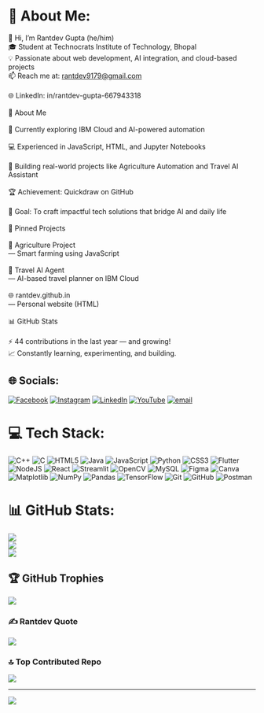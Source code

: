 # 💫 About Me:
👋 Hi, I’m Rantdev Gupta (he/him)<br>🎓 Student at Technocrats Institute of Technology, Bhopal<br>💡 Passionate about web development, AI integration, and cloud-based projects<br>📫 Reach me at: rantdev9179@gmail.com<br><br>🌐 LinkedIn: in/rantdev-gupta-667943318<br><br>🧠 About Me<br><br>🌱 Currently exploring IBM Cloud and AI-powered automation<br><br>💻 Experienced in JavaScript, HTML, and Jupyter Notebooks<br><br>🚀 Building real-world projects like Agriculture Automation and Travel AI Assistant<br><br>🏆 Achievement: Quickdraw on GitHub<br><br>🎯 Goal: To craft impactful tech solutions that bridge AI and daily life<br><br>📂 Pinned Projects<br><br>🌾 Agriculture Project<br> — Smart farming using JavaScript<br><br>🧭 Travel AI Agent<br> — AI-based travel planner on IBM Cloud<br><br>🌐 rantdev.github.in<br> — Personal website (HTML)<br><br>📊 GitHub Stats<br><br>⚡ 44 contributions in the last year — and growing!<br>📈 Constantly learning, experimenting, and building.


## 🌐 Socials:
[![Facebook](https://img.shields.io/badge/Facebook-%231877F2.svg?logo=Facebook&logoColor=white)](https://facebook.com/rantdev.gupta.1) [![Instagram](https://img.shields.io/badge/Instagram-%23E4405F.svg?logo=Instagram&logoColor=white)](https://instagram.com/Rantdev9179) [![LinkedIn](https://img.shields.io/badge/LinkedIn-%230077B5.svg?logo=linkedin&logoColor=white)](https://linkedin.com/in/rantdev-gupta-667943318) [![YouTube](https://img.shields.io/badge/YouTube-%23FF0000.svg?logo=YouTube&logoColor=white)](https://youtube.com/@rantdevgupta1495) [![email](https://img.shields.io/badge/Email-D14836?logo=gmail&logoColor=white)](mailto:rantdev9179@gmail.com) 

# 💻 Tech Stack:
![C++](https://img.shields.io/badge/c++-%2300599C.svg?style=for-the-badge&logo=c%2B%2B&logoColor=white) ![C](https://img.shields.io/badge/c-%2300599C.svg?style=for-the-badge&logo=c&logoColor=white) ![HTML5](https://img.shields.io/badge/html5-%23E34F26.svg?style=for-the-badge&logo=html5&logoColor=white) ![Java](https://img.shields.io/badge/java-%23ED8B00.svg?style=for-the-badge&logo=openjdk&logoColor=white) ![JavaScript](https://img.shields.io/badge/javascript-%23323330.svg?style=for-the-badge&logo=javascript&logoColor=%23F7DF1E) ![Python](https://img.shields.io/badge/python-3670A0?style=for-the-badge&logo=python&logoColor=ffdd54) ![CSS3](https://img.shields.io/badge/css3-%231572B6.svg?style=for-the-badge&logo=css3&logoColor=white) ![Flutter](https://img.shields.io/badge/Flutter-%2302569B.svg?style=for-the-badge&logo=Flutter&logoColor=white) ![NodeJS](https://img.shields.io/badge/node.js-6DA55F?style=for-the-badge&logo=node.js&logoColor=white) ![React](https://img.shields.io/badge/react-%2320232a.svg?style=for-the-badge&logo=react&logoColor=%2361DAFB) ![Streamlit](https://img.shields.io/badge/Streamlit-%23FE4B4B.svg?style=for-the-badge&logo=streamlit&logoColor=white) ![OpenCV](https://img.shields.io/badge/opencv-%23white.svg?style=for-the-badge&logo=opencv&logoColor=white) ![MySQL](https://img.shields.io/badge/mysql-4479A1.svg?style=for-the-badge&logo=mysql&logoColor=white) ![Figma](https://img.shields.io/badge/figma-%23F24E1E.svg?style=for-the-badge&logo=figma&logoColor=white) ![Canva](https://img.shields.io/badge/Canva-%2300C4CC.svg?style=for-the-badge&logo=Canva&logoColor=white) ![Matplotlib](https://img.shields.io/badge/Matplotlib-%23ffffff.svg?style=for-the-badge&logo=Matplotlib&logoColor=black) ![NumPy](https://img.shields.io/badge/numpy-%23013243.svg?style=for-the-badge&logo=numpy&logoColor=white) ![Pandas](https://img.shields.io/badge/pandas-%23150458.svg?style=for-the-badge&logo=pandas&logoColor=white) ![TensorFlow](https://img.shields.io/badge/TensorFlow-%23FF6F00.svg?style=for-the-badge&logo=TensorFlow&logoColor=white) ![Git](https://img.shields.io/badge/git-%23F05033.svg?style=for-the-badge&logo=git&logoColor=white) ![GitHub](https://img.shields.io/badge/github-%23121011.svg?style=for-the-badge&logo=github&logoColor=white) ![Postman](https://img.shields.io/badge/Postman-FF6C37?style=for-the-badge&logo=postman&logoColor=white)
# 📊 GitHub Stats:
![](https://github-readme-stats.vercel.app/api?username=Rantdev&theme=blue-green&hide_border=false&include_all_commits=true&count_private=true)<br/>
![](https://nirzak-streak-stats.vercel.app/?user=Rantdev&theme=blue-green&hide_border=false)<br/>
![](https://github-readme-stats.vercel.app/api/top-langs/?username=Rantdev&theme=blue-green&hide_border=false&include_all_commits=true&count_private=true&layout=compact)

## 🏆 GitHub Trophies
![](https://github-profile-trophy.vercel.app/?username=Rantdev&theme=algolia&no-frame=false&no-bg=false&margin-w=4)

### ✍️ Rantdev Quote
![](https://quotes-github-readme.vercel.app/api?type=horizontal&theme=radical)

### 🔝 Top Contributed Repo
![](https://github-contributor-stats.vercel.app/api?username=Rantdev&limit=5&theme=shadow_blue&combine_all_yearly_contributions=true)

---
[![](https://visitcount.itsvg.in/api?id=Rantdev&icon=3&color=2)](https://visitcount.itsvg.in)

<!-- Proudly created with GPRM ( https://gprm.itsvg.in ) -->
